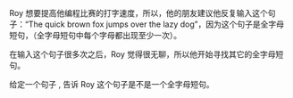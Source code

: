 Roy 想要提高他编程比赛的打字速度，所以，他的朋友建议他反复输入这个句子：“The quick brown fox jumps over the lazy dog”，因为这个句子是全字母短句，（全字母短句中每个字母都出现至少一次）。

在输入这个句子很多次之后，Roy 觉得很无聊，所以他开始寻找其它的全字母短句。

给定一个句子 , 告诉 Roy 这个句子是不是一个全字母短句。

